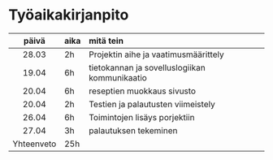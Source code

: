 # Työaikakirjanpito
| päivä | aika | mitä tein  |
| :----:|:-----| :-----|
|28.03|2h|Projektin aihe ja vaatimusmäärittely|
|19.04|6h| tietokannan ja sovelluslogiikan kommunikaatio|
|20.04|6h| reseptien muokkaus sivusto|
|20.04|2h| Testien ja palautusten viimeistely|
|26.04|6h| Toimintojen lisäys porjektiin|
|27.04|3h| palautuksen tekeminen|
| Yhteenveto|25h |





